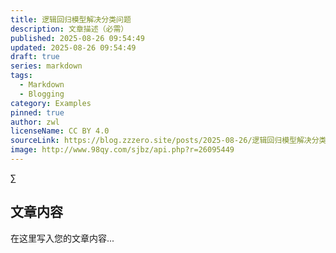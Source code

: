 ```yaml
---
title: 逻辑回归模型解决分类问题
description: 文章描述（必需）
published: 2025-08-26 09:54:49
updated: 2025-08-26 09:54:49
draft: true
series: markdown
tags:
  - Markdown
  - Blogging
category: Examples
pinned: true
author: zwl
licenseName: CC BY 4.0
sourceLink: https://blog.zzzero.site/posts/2025-08-26/逻辑回归模型解决分类问题/
image: http://www.98qy.com/sjbz/api.php?r=26095449
---
```

∑

## 文章内容

在这里写入您的文章内容...
